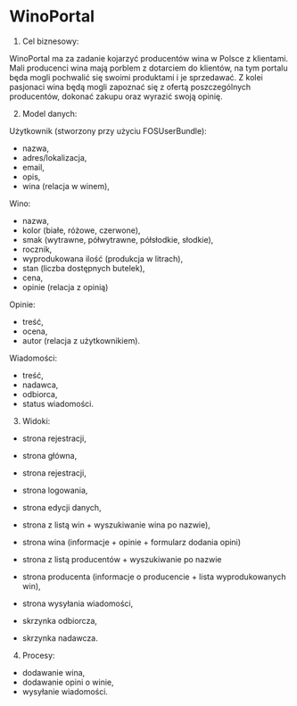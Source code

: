 # WinoPortal

1. Cel biznesowy:

WinoPortal ma za zadanie kojarzyć producentów wina w Polsce z klientami.
Mali producenci wina mają porblem z dotarciem do klientów, na tym portalu będa mogli pochwalić się swoimi produktami i je sprzedawać.
Z kolei pasjonaci wina będą mogli zapoznać się z ofertą poszczególnych producentów, dokonać zakupu oraz wyrazić swoją opinię.

2. Model danych:

Użytkownik (stworzony przy użyciu FOSUserBundle):
- nazwa,
- adres/lokalizacja,
- email,
- opis,
- wina (relacja w winem),

Wino:
- nazwa,
- kolor (białe, różowe, czerwone),
- smak (wytrawne, półwytrawne, półsłodkie, słodkie),
- rocznik,
- wyprodukowana ilość (produkcja w litrach),
- stan (liczba dostępnych butelek),
- cena,
- opinie (relacja z opinią) 

Opinie:
- treść,
- ocena,
- autor (relacja z użytkownikiem).

Wiadomości:
- treść,
- nadawca,
- odbiorca,
- status wiadomości.

3. Widoki:

- strona rejestracji,

- strona główna,
- strona rejestracji,
- strona logowania,
- strona edycji danych, 
- strona z listą win + wyszukiwanie wina po nazwie),
- strona wina (informacje + opinie + formularz dodania opini)
- strona z listą producentów + wyszukiwanie po nazwie
- strona producenta (informacje o producencie + lista wyprodukowanych win),
- strona wysyłania wiadomości,
- skrzynka odbiorcza,
- skrzynka nadawcza.

4. Procesy:

- dodawanie wina,
- dodawanie opini o winie,
- wysyłanie wiadomości.
